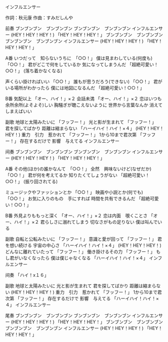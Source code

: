 インフルエンサー

作詞：秋元康
作曲：すみだしんや

前奏
ブンブンブン　ブンブンブン
ブンブンブン　ブンブンブン
インフルエンサー
(HEY！HEY！HEY！) 「HEY！HEY！HEY！」
ブンブンブン　ブンブンブン
ブンブンブン　ブンブンブン
インフルエンサー
(HEY！HEY！HEY！) 「HEY！HEY！HEY！」

A番
いつだって　知らないうちに　「○○！」
僕は見まわしている(何度も) 「○○！」
君がどこで何をしているか
気になってしまうんだ 「超絶可愛い！○○！」 
(落ち着かなくなる)

声くらい掛ければいい 「○○！」 
誰もが思うだろう(できない) 「○○！」 
君がいる場所がわかったら
僕には地図になるんだ 「超絶可愛い！○○！」 

B番
気配以上 「オー、ハイ！」×２ 
会話未満 「オー、ハイ！」×２ 
恋はいつも余所余所(よそよそ)しい
胸騒ぎが聴こえないように
世界から言葉なんか
消えてしまえばいい

副歌
地球と太陽みたいに 「フッフー！」 
光と影が生まれて 「フッフー！」  
君を探してばかり
距離は縮まらない 「ハーイハイ！ハイ！×４」 
(HEY！HEY！HEY！)
重力　引力　惹かれて 「フッフー！」 
1から10まで君次第 「フッフー！」 
存在するだけで
影響　与えてる
インフルエンサー

间奏
ブンブンブン　ブンブンブン
ブンブンブン　ブンブンブン
インフルエンサー
(HEY！HEY！HEY！) 「HEY！HEY！HEY！」

A番
その他(ほか)の誰かなんて　「○○！」 
全然　興味ないけど(なぜだか) 「○○！」 
君が何を考えてるか
知りたくてしょうがない 「超絶可愛い！○○！」 
(振り回されてる)

ミュージックやファッションとか 「○○！」 
映画や小説とか(何でも) 「○○！」
お気に入りのもの　手にすれば
時間を共有できるんだ 「超絶可愛い！○○！」 

B番
外見よりももっと深く 「オー、ハイ！」×２ 
恋は内面　覗くことさ 「オー、ハイ！」×２ 
君らしさに溺れてしまう
切なさがもの足りない
僕は叫んでいる

副歌
自転と公転みたいに 「フッフー！」 
意識と愛が回って 「フッフー！」 
君を想い続ける
宇宙の中心さ 「ハーイハイ！ハイ！×４」 
(HEY！HEY！HEY！)
どんなに離れていたって 「フッフー！」 
働き掛けるその力 「フッフー！」 
もし君がいなくなったら
僕は僕じゃなくなる 「ハーイハイ！ハイ！×４」 
インフルエンサー

间奏
「ハイ！x１６」 

副歌
地球と太陽みたいに
光と影が生まれて
君を探してばかり
距離は縮まらない
(HEY！HEY！HEY！)
重力　引力　惹かれて 「フッフー！」 
1から10まで君次第 「フッフー！」 
存在するだけで
影響　与えてる 「ハーイハイ！ハイ！×４」 
インフルエンサー

尾奏
ブンブンブン　ブンブンブン
ブンブンブン　ブンブンブン
インフルエンサー
(HEY！HEY！HEY！) 「HEY！HEY！HEY！」
ブンブンブン　ブンブンブン
ブンブンブン　ブンブンブン
インフルエンサー
(HEY！HEY！HEY！) 「HEY！HEY！HEY！」